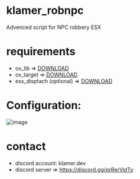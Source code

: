 # klamer_robnpc
Advenced script for NPC robbery ESX

# requirements
- ox_lib => [DOWNLOAD](https://github.com/overextended/ox_lib)
- ox_target => [DOWNLOAD](https://github.com/overextended/ox_target)
- esx_disptach (optional) => [DOWNLOAD](https://github.com/zThundy/esx_dispatch)


# Configuration:
![image](https://github.com/KL4M3R/klamer_robnpc/assets/161390980/eae86f96-8afd-482d-bc4e-fe400a971e74)

# contact
- discord account: klamer.dev
- discord server => https://discord.gg/qrRerVstTy
